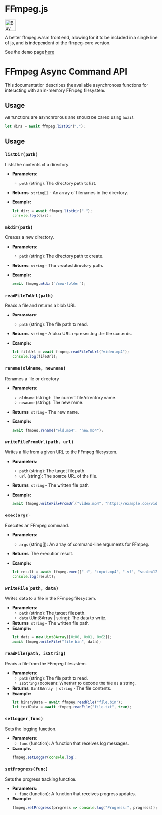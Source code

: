 # FFmpeg.js
<a href='https://ko-fi.com/V7V81BFLAH' target='_blank'><img height='36' style='border:0px;height:36px;' src='https://storage.ko-fi.com/cdn/kofi6.png?v=6' border='0' alt='Buy Me a Coffee at ko-fi.com' /></a>

A better ffmpeg.wasm front end, allowing for it to be included in a single line of js, and is independent of the ffmpeg-core version.


See the demo page [here](https://heronerin.github.io/FFmpeg-js/out/)



# FFmpeg Async Command API

This documentation describes the available asynchronous functions for interacting with an in-memory FFmpeg filesystem.

## Usage

All functions are asynchronous and should be called using `await`.

```js
let dirs = await ffmpeg.listDir(".");
```

## Usage

### `listDir(path)`

Lists the contents of a directory.

- **Parameters:**
  - `path` (string): The directory path to list.
- **Returns:** `string[]` - An array of filenames in the directory.
- **Example:**

  ```js
  let dirs = await ffmpeg.listDir(".");
  console.log(dirs);
  ```

### `mkdir(path)`

Creates a new directory.

- **Parameters:**
  - `path` (string): The directory path to create.
- **Returns:** `string` - The created directory path.
- **Example:**

  ```js
  await ffmpeg.mkdir("/new-folder");
  ```

### `readFileToUrl(path)`

Reads a file and returns a blob URL.

- **Parameters:**
  - `path` (string): The file path to read.
- **Returns:** `string` - A blob URL representing the file contents.
- **Example:**

  ```js
  let fileUrl = await ffmpeg.readFileToUrl("video.mp4");
  console.log(fileUrl);
  ```

### `rename(oldname, newname)`

Renames a file or directory.

- **Parameters:**
  - `oldname` (string): The current file/directory name.
  - `newname` (string): The new name.
- **Returns:** `string` - The new name.
- **Example:**

  ```js
  await ffmpeg.rename("old.mp4", "new.mp4");
  ```

### `writeFileFromUrl(path, url)`

Writes a file from a given URL to the FFmpeg filesystem.

- **Parameters:**
  - `path` (string): The target file path.
  - `url` (string): The source URL of the file.
- **Returns:** `string` - The written file path.
- **Example:**

  ```js
  await ffmpeg.writeFileFromUrl("video.mp4", "https://example.com/video.mp4");
  ```

### `exec(args)`

Executes an FFmpeg command.

- **Parameters:**
  - `args` (string[]): An array of command-line arguments for FFmpeg.
- **Returns:** The execution result.
- **Example:**

  ```js
  let result = await ffmpeg.exec(["-i", "input.mp4", "-vf", "scale=1280:720", "output.mp4"]);
  console.log(result);
  ```
  
### `writeFile(path, data)`

Writes data to a file in the FFmpeg filesystem.

- **Parameters:**
  - `path` (string): The target file path.
  - `data` (Uint8Array | string): The data to write.
- **Returns:** `string` - The written file path.
- **Example:**
  ```js
  let data = new Uint8Array([0x00, 0x01, 0x02]);
  await ffmpeg.writeFile("file.bin", data);
  ```

### `readFile(path, isString)`

Reads a file from the FFmpeg filesystem.

- **Parameters:**
  - `path` (string): The file path to read.
  - `isString` (boolean): Whether to decode the file as a string.
- **Returns:** `Uint8Array | string` - The file contents.
- **Example:**
  ```js
  let binaryData = await ffmpeg.readFile("file.bin");
  let textData = await ffmpeg.readFile("file.txt", true);
  ```

### `setLogger(func)`

Sets the logging function.

- **Parameters:**
  - `func` (function): A function that receives log messages.
- **Example:**
  ```js
  ffmpeg.setLogger(console.log);
  ```

### `setProgress(func)`

Sets the progress tracking function.

- **Parameters:**
  - `func` (function): A function that receives progress updates.
- **Example:**
  ```js
  ffmpeg.setProgress(progress => console.log("Progress:", progress));
  ```



